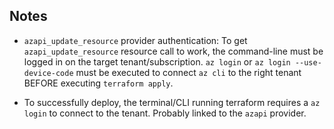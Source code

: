 
## Notes

- `azapi_update_resource` provider authentication:
To get `azapi_update_resource` resource call to work, the command-line must be logged in on the target tenant/subscription. `az login` or `az login --use-device-code` must be executed to connect `az cli` to the right tenant BEFORE executing `terraform apply`.

- To successfully deploy, the terminal/CLI running terraform requires a `az login` to connect to the tenant. Probably linked to the `azapi` provider.
